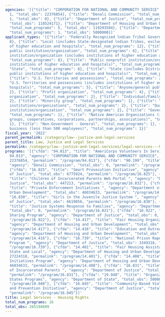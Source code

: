 ```yaml
---
agencies: '[{"title": "CORPORATION FOR NATIONAL AND COMMUNITY SERVICE", "total_num_programs":
  1, "total_obs": 22376854}, {"title": "Denali Commission", "total_num_programs":
  1, "total_obs": 0}, {"title": "Department of Justice", "total_num_programs": 8,
  "total_obs": 118524171}, {"title": "Department of Housing and Urban Development",
  "total_num_programs": 5, "total_obs": 119293584}, {"title": "Department of State",
  "total_num_programs": 1, "total_obs": 5000000}]'
applicant_types: '[{"title": "Federally Recognized lndian Tribal Governments", "total_num_programs":
  8}, {"title": "Local (includes State-designated lndian Tribes, excludes institutions
  of higher education and hospitals", "total_num_programs": 12}, {"title": "Other
  public institution/organization", "total_num_programs": 6}, {"title": "Private nonprofit
  institution/organization (includes institutions of higher education and hospitals)",
  "total_num_programs": 8}, {"title": "Public nonprofit institution/organization (includes
  institutions of higher education and hospitals)", "total_num_programs": 13}, {"title":
  "State", "total_num_programs": 8}, {"title": "State (includes District of Columbia,
  public institutions of higher education and hospitals)", "total_num_programs": 10},
  {"title": "U.S. Territories and possessions", "total_num_programs": 2}, {"title":
  "U.S. Territories and possessions (includes institutions of higher education and
  hospitals)", "total_num_programs": 5}, {"title": "Anyone/general public", "total_num_programs":
  2}, {"title": "Profit organization", "total_num_programs": 4}, {"title": "Sponsored
  organization", "total_num_programs": 2}, {"title": "Individual/Family", "total_num_programs":
  2}, {"title": "Minority group", "total_num_programs": 1}, {"title": "Other private
  institutions/organizations", "total_num_programs": 2}, {"title": "Quasi-public nonprofit
  institution/organization", "total_num_programs": 2}, {"title": "Government - General",
  "total_num_programs": 1}, {"title": "Native American Organizations (includes lndian
  groups, cooperatives, corporations, partnerships, associations)", "total_num_programs":
  1}, {"title": "Non-Government - General", "total_num_programs": 1}, {"title": "Small
  business (less than 500 employees)", "total_num_programs": 1}]'
fiscal_year: '2022'
parent_permalink: /category/law--justice-and-legal-services
parent_title: Law, Justice and Legal Services
permalink: /category/law--justice-and-legal-services/legal-services---housing-rights
programs: '[{"cfda": "94.013", "title": "AmeriCorps Volunteers In Service to America
  94.013", "agency": "CORPORATION FOR NATIONAL AND COMMUNITY SERVICE", "total_obs":
  22376854, "permalink": "/program/94.013"}, {"cfda": "90.199", "title": "Shared Services",
  "agency": "Denali Commission", "total_obs": 0, "permalink": "/program/90.199"},
  {"cfda": "16.825", "title": "Smart Prosecution Initiative", "agency": "Department
  of Justice", "total_obs": 6775924, "permalink": "/program/16.825"}, {"cfda": "16.832",
  "title": "Children of Incarcerated Parents Web Portal ", "agency": "Department of
  Justice", "total_obs": 447213, "permalink": "/program/16.832"}, {"cfda": "14.418",
  "title": "Private Enforcement Initiatives ", "agency": "Department of Housing and
  Urban Development", "total_obs": 46034633, "permalink": "/program/14.418"}, {"cfda":
  "16.830", "title": "Girls in the Juvenile Justice System ", "agency": "Department
  of Justice", "total_obs": 6619856, "permalink": "/program/16.830"}, {"cfda": "16.021",
  "title": "Justice Systems Response to Families", "agency": "Department of Justice",
  "total_obs": 0, "permalink": "/program/16.021"}, {"cfda": "16.922", "title": "Equitable
  Sharing Program", "agency": "Department of Justice", "total_obs": 0, "permalink":
  "/program/16.922"}, {"cfda": "14.417", "title": "Fair Housing Organization Initiatives",
  "agency": "Department of Housing and Urban Development", "total_obs": 0, "permalink":
  "/program/14.417"}, {"cfda": "14.416", "title": "Education and Outreach Initiatives",
  "agency": "Department of Housing and Urban Development", "total_obs": 0, "permalink":
  "/program/14.416"}, {"cfda": "16.739", "title": "National Prison Rape Statistics
  Program ", "agency": "Department of Justice", "total_obs": 3349316, "permalink":
  "/program/16.739"}, {"cfda": "14.401", "title": "Fair Housing Assistance Program
  State and Local", "agency": "Department of Housing and Urban Development", "total_obs":
  27224318, "permalink": "/program/14.401"}, {"cfda": "14.408", "title": "Fair Housing
  Initiatives Program", "agency": "Department of Housing and Urban Development", "total_obs":
  46034633, "permalink": "/program/14.408"}, {"cfda": "16.831", "title": "Children
  of Incarcerated Parents ", "agency": "Department of Justice", "total_obs": 8963641,
  "permalink": "/program/16.831"}, {"cfda": "19.948", "title": "Organization of American
  States Programs", "agency": "Department of State", "total_obs": 5000000, "permalink":
  "/program/19.948"}, {"cfda": "16.045", "title": "Community-Based Violence Intervention
  and Prevention Initiative", "agency": "Department of Justice", "total_obs": 92368221,
  "permalink": "/program/16.045"}]'
title: Legal Services - Housing Rights
total_num_programs: 16
total_obs: 265194609
---
```

